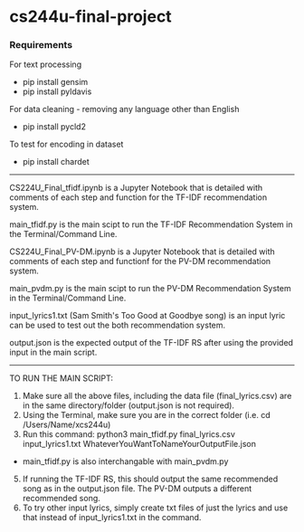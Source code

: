 # cs244u-final-project

### Requirements
For text processing
- pip install gensim
- pip install pyldavis

For data cleaning - removing any language other than English
- pip install pycld2

To test for encoding in dataset
- pip install chardet

---------------------------------------------------------------------------------------

CS224U_Final_tfidf.ipynb is a Jupyter Notebook that is detailed with comments of each step and function for the TF-IDF recommendation system.

main_tfidf.py is the main scipt to run the TF-IDF Recommendation System in the Terminal/Command Line. 

CS224U_Final_PV-DM.ipynb is a Jupyter Notebook that is detailed with comments of each step and functionf for the PV-DM recommendation system.

main_pvdm.py is the main scipt to run the PV-DM Recommendation System in the Terminal/Command Line. 

input_lyrics1.txt (Sam Smith's Too Good at Goodbye song) is an input lyric can be used to test out the both recommendation system.

output.json is the expected output of the TF-IDF RS after using the provided input in the main script.

--------------------------------------------------------------------------------------

TO RUN THE MAIN SCRIPT:

1. Make sure all the above files, including the data file (final_lyrics.csv) are in the same directory/folder (output.json is not required).
2. Using the Terminal, make sure you are in the correct folder (i.e. cd /Users/Name/xcs244u)
3. Run this command: python3 main_tfidf.py final_lyrics.csv input_lyrics1.txt WhateverYouWantToNameYourOutputFile.json
-  main_tfidf.py is also interchangable with main_pvdm.py
5. If running the TF-IDF RS, this should output the same recommended song as in the output.json file. The PV-DM outputs a different recommended song.
6. To try other input lyrics, simply create txt files of just the lyrics and use that instead of input_lyrics1.txt in the command.
